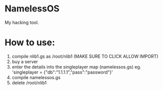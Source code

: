 # NamelessOS
My hacking tool.

# How to use:

1. compile nlib1.gs as /root/nlib1 (MAKE SURE TO CLICK ALLOW IMPORT)
2. buy a server
3. enter the details into the singleplayer map (namelessos.gs) eg. 'singleplayer = {"db":"1.1.1.1","pass":"password"}'
4. compile namelessos.gs
5. delete /root/nlib1
